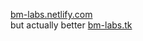 <a href="http://bm-labs.netlify.com">bm-labs.netlify.com</a><br>
but actually better <a href="http://bm-labs.tk">bm-labs.tk</a>
